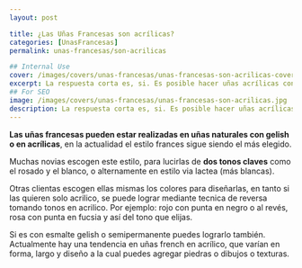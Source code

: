 ```yaml
---
layout: post

title: ¿Las Uñas Francesas son acrílicas?
categories: [UnasFrancesas]
permalink: unas-francesas/son-acrilicas

## Internal Use
cover: /images/covers/unas-francesas/unas-francesas-son-acrilicas-cover.jpg
excerpt: La respuesta corta es, si. Es posible hacer uñas acrílicas con estilo francés, pero así mismo también es posible hacerlas en uñas naturales con gelish e incluso utilizar otros...
## For SEO
image: /images/covers/unas-francesas/unas-francesas-son-acrilicas.jpg
description: La respuesta corta es, si. Es posible hacer uñas acrílicas con estilo francés, pero así mismo también es posible hacerlas en uñas naturales con gelish e incluso utilizar otros...
---
```


**Las uñas francesas pueden estar realizadas en uñas naturales con gelish o en acrílicas**, en la actualidad el estilo frances sigue siendo el más elegido.

Muchas novias escogen este estilo, para lucirlas de **dos tonos claves** como el rosado y el blanco, o alternamente en estilo via lactea (más blancas).

Otras clientas escogen ellas mismas los colores para diseñarlas, en tanto si las quieren solo acrilico, se puede lograr mediante tecnica de reversa tomando tonos en acrilico.  Por ejemplo: rojo con punta en negro o al revés, rosa con punta en fucsia y así del tono que elijas.

Si es con esmalte gelish  o semipermanente puedes lograrlo también. Actualmente hay una tendencia en uñas french en acrílico, que varían en forma, largo y diseño a la cual puedes agregar piedras o dibujos o texturas.